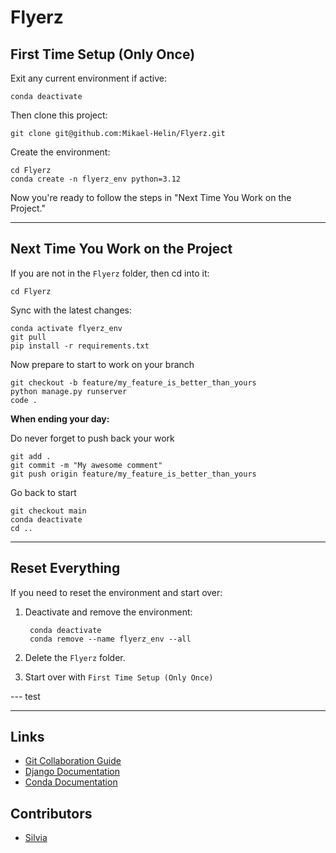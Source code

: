 # Flyerz

## First Time Setup (Only Once)

Exit any current environment if active:

    conda deactivate

Then clone this project:

    git clone git@github.com:Mikael-Helin/Flyerz.git

Create the environment:

    cd Flyerz
    conda create -n flyerz_env python=3.12

Now you're ready to follow the steps in "Next Time You Work on the Project."

---

## Next Time You Work on the Project

If you are not in the `Flyerz` folder, then cd into it:

    cd Flyerz

Sync with the latest changes:

    conda activate flyerz_env
    git pull
    pip install -r requirements.txt

Now prepare to start to work on your branch

    git checkout -b feature/my_feature_is_better_than_yours
    python manage.py runserver
    code .

**When ending your day:**

Do never forget to push back your work

    git add .
    git commit -m "My awesome comment"
    git push origin feature/my_feature_is_better_than_yours

Go back to start

    git checkout main
    conda deactivate
    cd ..

---

## Reset Everything

If you need to reset the environment and start over:

1. Deactivate and remove the environment:

        conda deactivate
        conda remove --name flyerz_env --all

2. Delete the `Flyerz` folder.

3. Start over with `First Time Setup (Only Once)`

--- test

---

## Links

- [Git Collaboration Guide](https://github.com/NikolettaGr/Git-Collaborative)
- [Django Documentation](https://docs.djangoproject.com)
- [Conda Documentation](https://docs.conda.io/en/latest/)

## Contributors

- [Silvia](https://github.com/Da-Ronja)